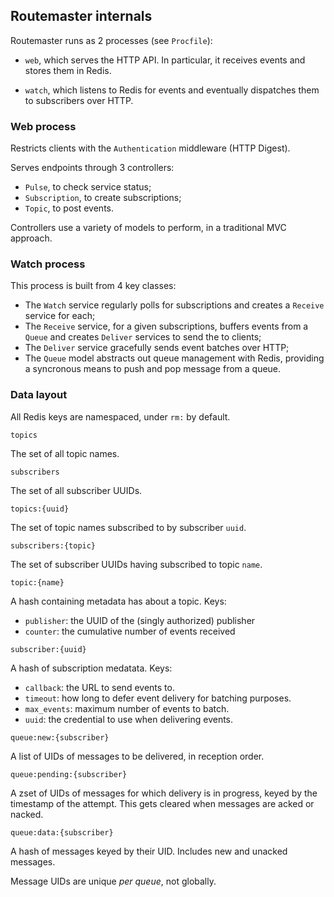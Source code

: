 ## Routemaster internals

Routemaster runs as 2 processes (see `Procfile`):

- `web`, which serves the HTTP API. In particular, it receives events and stores
  them in Redis.

- `watch`, which listens to Redis for events and eventually dispatches them
  to subscribers over HTTP.

### Web process

Restricts clients with the `Authentication` middleware (HTTP Digest).

Serves endpoints through 3 controllers:

- `Pulse`, to check service status;
- `Subscription`, to create subscriptions;
- `Topic`, to post events.

Controllers use a variety of models to perform, in a traditional MVC approach.


### Watch process

This process is built from 4 key classes:

- The `Watch` service regularly polls for subscriptions and creates
  a `Receive` service for each;
- The `Receive` service, for a given subscriptions, buffers events from a `Queue` and creates
  `Deliver` services to send the to clients;
- The `Deliver` service gracefully sends event batches over HTTP;
- The `Queue` model abstracts out queue management with Redis, providing a
  syncronous means to push and pop message from a queue.


### Data layout

All Redis keys are namespaced, under `rm:` by default.

`topics`

  The set of all topic names.

`subscribers`

  The set of all subscriber UUIDs.

`topics:{uuid}`

  The set of topic names subscribed to by subscriber `uuid`.

`subscribers:{topic}`

  The set of subscriber UUIDs having subscribed to topic `name`.

`topic:{name}`

  A hash containing metadata has about a topic. Keys:
  - `publisher`: the UUID of the (singly authorized) publisher
  - `counter`: the cumulative number of events received

`subscriber:{uuid}`

  A hash of subscription medatata. Keys:
  - `callback`: the URL to send events to.
  - `timeout`: how long to defer event delivery for batching purposes.
  - `max_events`: maximum number of events to batch.
  - `uuid`: the credential to use when delivering events.

`queue:new:{subscriber}`

  A list of UIDs of messages to be delivered, in reception order.

`queue:pending:{subscriber}`

  A zset of UIDs of messages for which delivery is in progress, keyed by the
  timestamp of the attempt.
  This gets cleared when messages are acked or nacked.

`queue:data:{subscriber}`

  A hash of messages keyed by their UID. Includes new and unacked messages.

Message UIDs are unique _per queue_, not globally.

